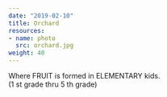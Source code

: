 ```yaml
---
date: "2019-02-10"
title: Orchard
resources:
- name: photo
  src: orchard.jpg
weight: 40
---
```


Where FRUIT is formed in ELEMENTARY kids.<br />
(1 st grade thru 5 th grade)

